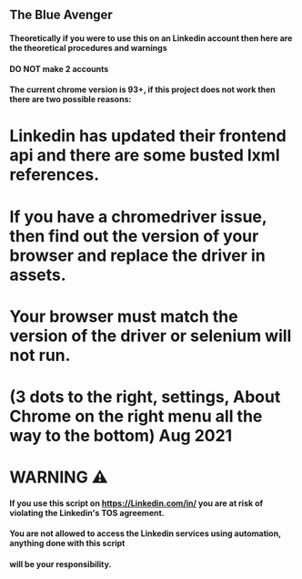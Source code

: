 ## The Blue Avenger

#### Theoretically if you were to use this on an Linkedin account then here are the theoretical procedures and warnings

#### DO NOT make 2 accounts

#### The current chrome version is 93+, if this project does not work then there are two possible reasons:
# Linkedin has updated their frontend api and there are some busted lxml references.
# If you have a chromedriver issue, then find out the version of your browser and replace the driver in assets.
# Your browser must match the version of the driver or selenium will not run.
# (3 dots to the right, settings, About Chrome on the right menu all the way to the bottom) Aug 2021


# WARNING :warning:

#### If you use this script on https://Linkedin.com/in/ you are at risk of violating the Linkedin's TOS agreement. 

#### You are not allowed to access the Linkedin services using automation, anything done with this script 

#### will be your responsibility. 

